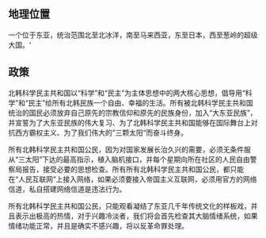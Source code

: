 ## 地理位置


一个位于东亚，统治范围北至北冰洋，南至马来西亚，东至日本，西至葱岭的超级大国。‘

## 政策

北韩科学民主共和国以“科学”和“民主”为主体思想中的两大核心思想，倡导用“科学”和“民主”给所有北韩民族一个自由、幸福的生活。所有被北韩科学民主共和国统治的国民必须放弃自己原先的宗教信仰和原先的民族身份，加入“大东亚民族”，并宣誓为了大东亚民族的伟大复习、为了北韩科学民主共和国能够在国际舞台上对抗西方霸权主义、为了我们伟大的”三颗太阳“而奋斗终身。

所有北韩科学民主共和国公民，因为对国家发展长治久兴的需要，必须无条件服从“三太阳”下达的最高指示，植入脑机接口，并每个星期向所在社区的人民自由警察局报告，接受必要的思想检查。所有所有北韩科学民主共和国公民，都只能在“人民互联网”上接入网络，如果必须要接入帝国主义互联网，必须用官方的网络信道，私自搭建网络信道是违法行为。

所有北韩科学民主共和国公民，只能观看凝结了东亚几千年传统文化的样板戏，并且表示出极高的热情，对于兴趣冷淡者，我们将会首先检查其大脑情绪系统，如果情绪功能正常，并且是确实不感兴趣，将以反革命罪处理。

